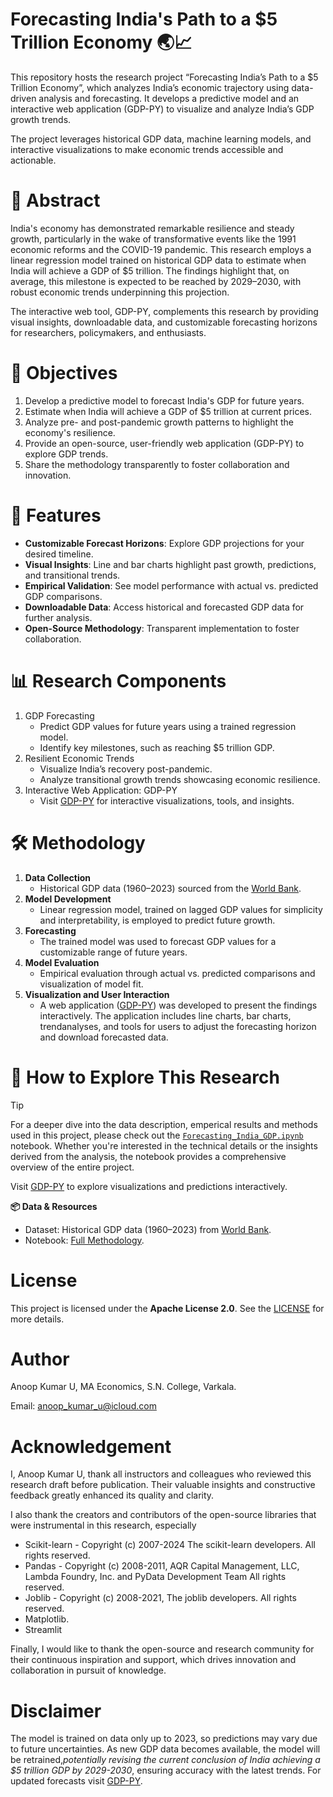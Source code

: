 # Forecasting India's Path to a $5 Trillion Economy 🌏📈

This repository hosts the research project “Forecasting India’s Path to a $5 Trillion Economy”, which analyzes India’s economic trajectory using data-driven analysis and forecasting. It develops a predictive model and an interactive web application (GDP-PY) to visualize and analyze India’s GDP growth trends.

The project leverages historical GDP data, machine learning models, and interactive visualizations to make economic trends accessible and actionable.

# 📜 Abstract

India's economy has demonstrated remarkable resilience and steady growth, particularly in the wake of transformative events like the 1991 economic reforms and the COVID-19 pandemic. This research employs a linear regression model trained on historical GDP data to estimate when India will achieve a GDP of $5 trillion. The findings highlight that, on average, this milestone is expected to be reached by 2029–2030, with robust economic trends underpinning this projection.

The interactive web tool, GDP-PY, complements this research by providing visual insights, downloadable data, and customizable forecasting horizons for researchers, policymakers, and enthusiasts.

# 🎯 Objectives

1. Develop a predictive model to forecast India's GDP for future years.
2. Estimate when India will achieve a GDP of $5 trillion at current prices.
3. Analyze pre- and post-pandemic growth patterns to highlight the economy's resilience.
4. Provide an open-source, user-friendly web application (GDP-PY) to explore GDP trends.
5. Share the methodology transparently to foster collaboration and innovation.

# 🚀 Features

- **Customizable Forecast Horizons**: Explore GDP projections for your desired timeline.
- **Visual Insights**: Line and bar charts highlight past growth, predictions, and transitional trends.
- **Empirical Validation**: See model performance with actual vs. predicted GDP comparisons.
- **Downloadable Data**: Access historical and forecasted GDP data for further analysis.
- **Open-Source Methodology**: Transparent implementation to foster collaboration.

# 📊 Research Components

1. GDP Forecasting
   - Predict GDP values for future years using a trained regression model.
   - Identify key milestones, such as reaching $5 trillion GDP.
2. Resilient Economic Trends
   - Visualize India’s recovery post-pandemic.
   - Analyze transitional growth trends showcasing economic resilience.
3. Interactive Web Application: GDP-PY
   - Visit [GDP-PY](https://gdp-py.streamlit.app) for interactive visualizations, tools, and insights.

# 🛠 Methodology

1. **Data Collection**
   - Historical GDP data (1960–2023) sourced from the [World Bank](https://data.worldbank.org/indicator/NY.GDP.MKTP.CD?locations=IN).
2. **Model Development**
   - Linear regression model, trained on lagged GDP values for simplicity and interpretability, is employed to predict future growth.
3.  **Forecasting**
    - The trained model was used to forecast GDP values for a customizable range of future years. 
5. **Model Evaluation**
   - Empirical evaluation through actual vs. predicted comparisons and visualization of model fit.
6. **Visualization and User Interaction**
   - A web application ([GDP-PY](https://gdp-py.streamlit.app)) was developed to present the findings interactively. The application includes line charts, bar charts, trendanalyses, and tools for users to adjust the forecasting horizon and download forecasted data.

# 🌟 How to Explore This Research

>[!TIP]
>For a deeper dive into the data description, emperical results and methods used in this project, please check out the [`Forecasting_India_GDP.ipynb`](https://github.com/neuraledgeai/GDP-PY/blob/main/Forecasting_India_GDP.ipynb) notebook. Whether you're interested in the technical details or the insights derived from the analysis, the notebook provides a comprehensive overview of the entire project.

Visit [GDP-PY](https://gdp-py.streamlit.app) to explore visualizations and predictions interactively.

**📦 Data & Resources**

- Dataset: Historical GDP data (1960–2023) from [World Bank](https://data.worldbank.org/indicator/NY.GDP.MKTP.CD?locations=IN).
- Notebook: [Full Methodology](https://github.com/neuraledgeai/GDP-PY/blob/main/Forecasting_India_GDP.ipynb).

# License

This project is licensed under the **Apache License 2.0**. See the [LICENSE](https://github.com/neuraledgeai/GDP-PY/blob/main/LICENSE) for more details.

# Author

Anoop Kumar U, MA Economics, S.N. College, Varkala.

Email: anoop_kumar_u@icloud.com

# Acknowledgement

I, Anoop Kumar U, thank all instructors and colleagues who reviewed this research draft before publication. Their valuable insights and constructive feedback greatly enhanced its quality and clarity.

I also thank the creators and contributors of the open-source libraries that were instrumental in this research, especially

- Scikit-learn - Copyright (c) 2007-2024 The scikit-learn developers. All rights reserved.
- Pandas - Copyright (c) 2008-2011, AQR Capital Management, LLC, Lambda Foundry, Inc. and PyData Development Team All rights reserved.
- Joblib - Copyright (c) 2008-2021, The joblib developers. All rights reserved.
- Matplotlib.
- Streamlit

Finally, I would like to thank the open-source and research community for their continuous inspiration and support, which drives innovation and collaboration in pursuit of knowledge.

# Disclaimer

The model is trained on data only up to 2023, so predictions may vary due to future uncertainties. As new GDP data becomes available, the model will be retrained,*potentially revising the current conclusion of India achieving a $5 trillion GDP by 2029-2030*, ensuring accuracy with the latest trends. For updated forecasts visit [GDP-PY](https://gdp-py.streamlit.app).
